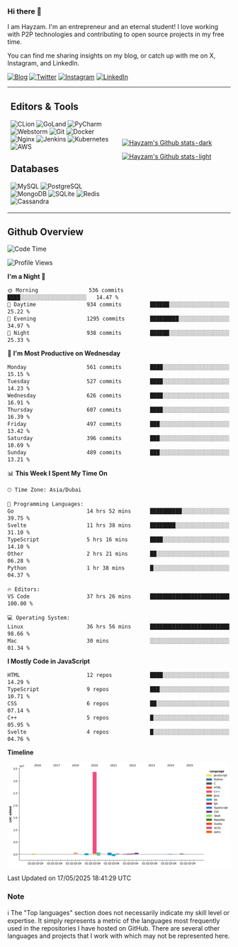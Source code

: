 ### Hi there 👋

I am Hayzam. I'm an entrepreneur and an eternal student! I love working with P2P technologies and contributing to open source projects in my free time.

You can find me sharing insights on my blog, or catch up with me on X, Instagram, and LinkedIn.

[![Blog](https://img.shields.io/badge/Blog-%2312100E.svg?&style=for-the-badge&logo=medium&logoColor=white)](https://hayzam.com)
[![Twitter](https://img.shields.io/badge/Twitter-%231DA1F2.svg?&style=for-the-badge&logo=X&logoColor=white)](https://twitter.com/hayzam_js)
[![Instagram](https://img.shields.io/badge/Instagram-%23E4405F.svg?&style=for-the-badge&logo=instagram&logoColor=white)](https://instagram.com/hayzam.ts)
[![LinkedIn](https://img.shields.io/badge/LinkedIn-%230077B5.svg?&style=for-the-badge&logo=linkedin&logoColor=white)](https://www.linkedin.com/in/hayzam-s-2b9b95139/)

<table width="100%">
<tr>
<td width="50%">

## Editors & Tools

![CLion](https://img.shields.io/badge/-CLion-000000?style=flat&logo=CLion)
![GoLand](https://img.shields.io/badge/-GoLand-000000?style=flat&logo=Goland)
![PyCharm](https://img.shields.io/badge/-PyCharm-000000?style=flat&logo=PyCharm)
![Webstorm](https://img.shields.io/badge/-WebStorm-000000?style=flat&logo=WebStorm)
![Git](https://img.shields.io/badge/-Git-000000?style=flat&logo=git)
![Docker](https://img.shields.io/badge/-Docker-000000?style=flat&logo=docker)
![Nginx](https://img.shields.io/badge/-Nginx-000000?style=flat&logo=nginx)
![Jenkins](https://img.shields.io/badge/-Jenkins-000000?style=flat&logo=jenkins)
![Kubernetes](https://img.shields.io/badge/-Kubernetes-000000?style=flat&logo=kubernetes)
![AWS](https://img.shields.io/badge/-AWS-000000?style=flat&logo=amazon-aws)

## Databases

![MySQL](https://img.shields.io/badge/-MySQL-000000?style=flat&logo=mysql)
![PostgreSQL](https://img.shields.io/badge/-PostgreSQL-000000?style=flat&logo=postgresql)
![MongoDB](https://img.shields.io/badge/-MongoDB-000000?style=flat&logo=mongodb)
![SQLite](https://img.shields.io/badge/-SQLite-000000?style=flat&logo=sqlite)
![Redis](https://img.shields.io/badge/-Redis-000000?style=flat&logo=redis)
![Cassandra](https://img.shields.io/badge/-Cassandra-000000?style=flat&logo=apache-cassandra)
</div>

<td width="50%">
 
[![Hayzam's Github stats-dark](https://github-readme-stats.vercel.app/api?username=hayzamjs&show_icons=true&theme=dark#gh-dark-mode-only)](https://github.com/anuraghazra/github-readme-stats#gh-dark-mode-only)
 
[![Hayzam's Github stats-light](https://github-readme-stats.vercel.app/api?username=hayzamjs&show_icons=true&theme=default#gh-light-mode-only)](https://github.com/anuraghazra/github-readme-stats#gh-light-mode-only)

</td>
</tr>
</table>
 
## Github Overview


<!--START_SECTION:waka-->
![Code Time](http://img.shields.io/badge/Code%20Time-2%2C169%20hrs%2053%20mins-blue)

![Profile Views](http://img.shields.io/badge/Profile%20Views-0-blue)

**I'm a Night 🦉** 

```text
🌞 Morning                536 commits         ████░░░░░░░░░░░░░░░░░░░░░   14.47 % 
🌆 Daytime                934 commits         ██████░░░░░░░░░░░░░░░░░░░   25.22 % 
🌃 Evening                1295 commits        █████████░░░░░░░░░░░░░░░░   34.97 % 
🌙 Night                  938 commits         ██████░░░░░░░░░░░░░░░░░░░   25.33 % 
```
📅 **I'm Most Productive on Wednesday** 

```text
Monday                   561 commits         ████░░░░░░░░░░░░░░░░░░░░░   15.15 % 
Tuesday                  527 commits         ████░░░░░░░░░░░░░░░░░░░░░   14.23 % 
Wednesday                626 commits         ████░░░░░░░░░░░░░░░░░░░░░   16.91 % 
Thursday                 607 commits         ████░░░░░░░░░░░░░░░░░░░░░   16.39 % 
Friday                   497 commits         ███░░░░░░░░░░░░░░░░░░░░░░   13.42 % 
Saturday                 396 commits         ███░░░░░░░░░░░░░░░░░░░░░░   10.69 % 
Sunday                   489 commits         ███░░░░░░░░░░░░░░░░░░░░░░   13.21 % 
```


📊 **This Week I Spent My Time On** 

```text
🕑︎ Time Zone: Asia/Dubai

💬 Programming Languages: 
Go                       14 hrs 52 mins      ██████████░░░░░░░░░░░░░░░   39.75 % 
Svelte                   11 hrs 38 mins      ████████░░░░░░░░░░░░░░░░░   31.10 % 
TypeScript               5 hrs 16 mins       ████░░░░░░░░░░░░░░░░░░░░░   14.10 % 
Other                    2 hrs 21 mins       ██░░░░░░░░░░░░░░░░░░░░░░░   06.28 % 
Python                   1 hr 38 mins        █░░░░░░░░░░░░░░░░░░░░░░░░   04.37 % 

🔥 Editors: 
VS Code                  37 hrs 26 mins      █████████████████████████   100.00 % 

💻 Operating System: 
Linux                    36 hrs 56 mins      █████████████████████████   98.66 % 
Mac                      30 mins             ░░░░░░░░░░░░░░░░░░░░░░░░░   01.34 % 
```

**I Mostly Code in JavaScript** 

```text
HTML                     12 repos            ████░░░░░░░░░░░░░░░░░░░░░   14.29 % 
TypeScript               9 repos             ███░░░░░░░░░░░░░░░░░░░░░░   10.71 % 
CSS                      6 repos             ██░░░░░░░░░░░░░░░░░░░░░░░   07.14 % 
C++                      5 repos             █░░░░░░░░░░░░░░░░░░░░░░░░   05.95 % 
Svelte                   4 repos             █░░░░░░░░░░░░░░░░░░░░░░░░   04.76 % 
```



**Timeline**

![Lines of Code chart](https://raw.githubusercontent.com/hayzamjs/hayzamjs/main/assets/bar_graph.png)


 Last Updated on 17/05/2025 18:41:29 UTC
<!--END_SECTION:waka-->


### Note 

:information_source: The "Top languages" section does not necessarily indicate my skill level or expertise. It simply represents a metric of the languages most frequently used in the repositories I have hosted on GitHub. There are several other languages and projects that I work with which may not be represented here. 

